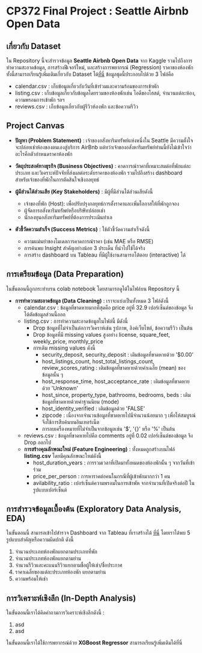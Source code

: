 # CP372 Final Project : Seattle Airbnb Open Data 


## เกี่ยวกับ Dataset
ใน Repository นี้จะสำรวจข้อมูล **Seattle Airbnb Open Data** จาก Kaggle รวมไปถึงการทำความสะอาดข้อมูล, การสร้างฟีเจอร์ใหม่, และสร้างการพยากรณ์ (Regression) ราคาของห้องพัก ทั้งนี้สามารถเรียนรู้เพิ่มเติมเกี่ยวกับ Dataset ได้[ที่นี่](https://www.kaggle.com/datasets/airbnb/seattle/data)
ข้อมูลชุดนี้ประกอบไปด้วย 3 ไฟล์คือ
  + calendar.csv : เก็บข้อมูลเกี่ยวกับวันที่เข้าร่วมและความร้อมของการเข้าพัก
  + listing.csv  : เก็บข้อมูลเกี่ยวกับข้อมูลโดยรวมของห้องพักเช่น ไอดีของโฮสต์, จำนวนแต่ละห้อง, ความพรอมการเข้าพัก ฯลฯ
  + reviews.csv  : เก็บข้อมูลเกี่ยวกับผู้รีวิวห้องพัก และข้อความรีวิว


## Project Canvas
- **ปัญหา (Problem Statement)** : เจ้าของอสังหาริมทรัพย์แห่งหนึ่งใน Seattle มีความตั้งใจจะปล่อยเช่าห้องของตนเองสู่บริการ AirBnb แต่ทว่าเจ้าของอสังหาริมทรัพย์ท่านนี้ยังไม่เข้าใจว่าอะไรคือตัวกำหนดราคาห้องพัก
  
- **วัตถุประสงค์ทางธุรกิจ (Business Objectives)** : คาดการณ์ราคาที่เหมาะสมต่อที่พักแต่ละประเภท และวิเคราะห์ปัจจัยที่ส่งผลต่อระดับราคาของห้องพัก รวมไปถึงสร้าง dashboard สำหรับเจ้าของที่พักในการตัดสินใจเชิงกลยุทธ์
  
- **ผู้มีส่วนได้ส่วนเสีย (Key Stakeholders)** : มีผู้ที่มีส่วนได้ส่วนเสียดังนี้
  - เจ้าของที่พัก (Host): เพื่อปรับปรุงกลยุทธ์การตั้งราคาและเพิ่มโอกาสให้ที่พักถูกจอง
  - ผู้จัดการอสังหาริมทรัพย์หรือบริษัทปล่อยเช่า
  - นักลงทุนอสังหาริมทรัพย์ที่ต้องการประเมินทำเล
    
- **ตัวชี้วัดความสำเร็จ (Success Metrics)** : ใช้ตัวชี้วัดความสำเร็จดังนี้
  - ความแม่นยำของโมเดลการคาดการณ์ราคา (เช่น MAE หรือ RMSE)
  - การค้นพบ Insight สำคัญอย่างน้อย 3 ประเด็น ที่นำไปใช้ได้จริง
  - การสร้าง dashboard บน Tableau ที่มีผู้ใช้งานสามารถโต้ตอบ (interactive) ได้ 


## **การเตรียมข้อมูล (Data Preparation)**
ในขั้นตอนนี้ถูกกระทำบรน colab notebook โดยสามารถดูได้ในไฟล์บน Repository นี้
- **การทำความสะอาดข้อมูล (Data Cleaning)** : เราจะแบ่งเป็นทั้งหมด 3 ไฟล์ดังนี้
    + calendar.csv : ข้อมูลที่ขาดหายมากที่สุดคือ price อยู่ที่ 32.9 เปอร์เซ็นต์ของข้อมูล จึงได้ตัดข้อมูลส่วนนี้ออก
    + listing.csv  : การทำความสะอาดข้อมูลในไฟล์นี้ มีดังนี้
        - Drop ข้อมูลที่ไม่จำเป็นต่อการวิเคราห์เช่น รูปภาพ, ลิงค์เว็บไซต์, ข้อความรีวิว เป็นต้น
        - Drop ข้อมูลที่มี missing values สูงอย่าง license, square_feet, weekly_price, monthly_price
        - การเติม missing values ดังนี้
            +  security_deposit, security_deposit : เติมข้อมูลที่ขาดหายด้วย '$0.00'
            +  host_listings_count, host_total_listings_count, review_scores_rating : เติมข้อมูลที่ขาดหายด้วยค่าเฉลี่ย (mean) ของข้อมูลนั้น ๆ
            +  host_response_time, host_acceptance_rate : เติมข้อมูลที่ขาดหายด้วย 'Unknown'
            +  host_since, property_type, bathrooms, bedrooms, beds : เติมข้อมูลที่ขาดหายด้วยค่าฐานนิยม (mode)
            +  host_identity_verified : เติมข้อมูลด้วย 'FALSE'
            +  zipcode : เนื่องจากจำนวนข้อมูลที่ขาดหายไปมีจำนวนน้อยมาก ๆ เพื่อให้สมบูรณ์จึงใช้การสืบค้นบนอินเทอร์เน็ต
            +  การลบเครื่องหมายที่ไม่จำเป็นจากข้อมูลเช่น '$', '{}' หรือ '%' เป็นต้น
    + reviews.csv  : ข้อมูลที่ขาดหายไปคือ comments อยู่ที่ 0.02 เปอร์เซ็นต์ของข้อมูล จึง Drop ออกไป
  - **การสร้างคุณลักษณะใหม่ (Feature Engineering)** : ทั้งหมดถูกสร้างบนไฟล์ **listing.csv** โดยมีคุณลักษณะใหม่ดังนี้
      + host_duration_years : การรวมเวลาที่เปิดมาทั้งหมดของห้องพักนั้น ๆ จากวันที่เข้าร่วม 
      + price_per_person    : การหาราคต่อคนในกรณีที่ผู้เข้าพักมากกว่า 1 คน
      + avilability_ratio   : เปอร์เซ็นต์ความพรอมในการเข้าพัห จากจำนวนที่เปิดจริงต่อปี ในรูปแบบเปอร์เซ็นต์
   
## **การสำรวจข้อมูลเบื้องต้น (Exploratory Data Analysis, EDA)**
ในขั้นตอนนี้ สามารถเข้าไปสำรวจ Dashboard จาก Tableau ที่เราสร้างได้ [ที่นี่](https://public.tableau.com/views/Airbnbinteractivedashboard_17477226194240/Dashboard1?:language=en-US&publish=yes&:sid=&:redirect=auth&:display_count=n&:origin=viz_share_link)
โดยเราได้พบ 5 รูปแบบสำคัญหรือความผิดปกติ ดังนี้ 
1. จำนวนประเภทห้องพักแยกตามประเภทที่พัก
2. จำนวนประเภทห้องพักแยกตามย่าน
3. จำนวนรีวิวและคะแนนรีวิวแยกตามชื่อผู้ให้เช่า/ชื่อประกาศ
4. ราคาเฉลี่ยของแต่ละประเภทห้องพัก แยกตามย่าน
5. ความพร้อมให้เช่า


## **การวิเคราะห์เชิงลึก (In-Depth Analysis)**
ในขั้นตอนนี้เราได้คิดคำถามการวิเคราะห์เชิงลึกดังนี้ :
1. asd
2. asd

ในขั้นตอนนี้เราได้ใช้การพยากรณ์ด้วย **XGBoost Regressor** สามารถเรียนรู้เพิ่มเติมได้ที่นี่
